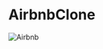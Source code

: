 # AirbnbClone
![Airbnb](https://github.com/skykunnu/Airbnb_Landing_page/assets/73191595/54284f36-946c-4c55-aeb5-25b96cb67b04)

